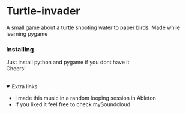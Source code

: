 # Turtle-invader
A small game about a turtle shooting water to paper birds. Made while learning pygame

### Installing 
Just install python and pygame if you dont have it
<br />
Cheers!


<br />

<details open="open">
  <summary>Extra links</summary>
  <ul>
    <li>I made this music in a random looping session in Ableton
    <li>If you liked it feel free to check my<a href"https://soundcloud.com/argunsayin">Soundcloud</a></li>    
  </ul>
</details>
